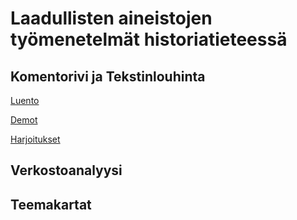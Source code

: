 # Laadullisten aineistojen työmenetelmät historiatieteessä

## Komentorivi ja Tekstinlouhinta

[Luento](./13-komentorivi-ja-tekstinlouhinta/13-komentorivi.md)

[Demot](./13-komentorivi-ja-tekstinlouhinta/demot.md)

[Harjoitukset](./13-komentorivi-ja-tekstinlouhinta/harjoitukset.md)

## Verkostoanalyysi

## Teemakartat
